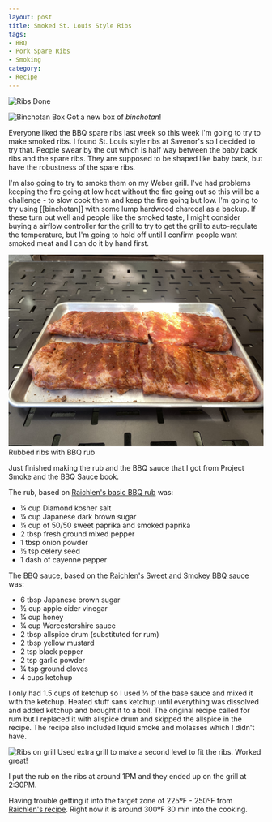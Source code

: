 ```yaml
---
layout: post
title: Smoked St. Louis Style Ribs
tags:
- BBQ
- Pork Spare Ribs
- Smoking
category:
- Recipe
---
```

![Ribs Done](/images/sl-ribs-done.jpeg)

![Binchotan Box](/images/binchotan-box.jpeg)
Got a new box of *binchotan*!

Everyone liked the BBQ spare ribs last week so this week I'm going to try to make smoked ribs. I found St. Louis style ribs at Savenor's so I decided to try that. People swear by the cut which is half way between the baby back ribs and the spare ribs. They are supposed to be shaped like baby back, but have the robustness of the spare ribs.

I'm also going to try to smoke them on my Weber grill. I've had problems keeping the fire going at low heat without the fire going out so this will be a challenge - to slow cook them and keep the fire going but low. I'm going to try using [[binchotan]] with some lump hardwood charcoal as a backup. If these turn out well and people like the smoked taste, I might consider buying a airflow controller for the grill to try to get the grill to auto-regulate the temperature, but I'm going to hold off until I confirm people want smoked meat and I can do it by hand first.

![Ribs rubbed](/images/sl-ribs-rubbed.jpeg)
Rubbed ribs with BBQ rub

Just finished making the rub and the BBQ sauce that I got from Project Smoke and the BBQ Sauce book.

The rub, based on [Raichlen's basic BBQ rub](https://barbecuebible.com/recipe/raichlens-rub/) was:

- ¼ cup Diamond kosher salt
- ¼ cup Japanese dark brown sugar
- ¼ cup of 50/50 sweet paprika and smoked paprika
- 2 tbsp fresh ground mixed pepper
- 1 tbsp onion powder
- ½ tsp celery seed
- 1 dash of cayenne pepper

The BBQ sauce, based on the [Raichlen's Sweet and Smokey BBQ sauce](https://barbecuebible.com/recipe/sweet-and-smoky-barbecue-sauce/) was:

- 6 tbsp Japanese brown sugar
- ½ cup apple cider vinegar
- ¼ cup honey
- ¼ cup Worcestershire sauce
- 2 tbsp allspice drum (substituted for rum)
- 2 tbsp yellow mustard
- 2 tsp black pepper
- 2 tsp garlic powder
- ¼ tsp ground cloves
- 4 cups ketchup

I only had 1.5 cups of ketchup so I used ⅓ of the base sauce and mixed it with the ketchup. Heated stuff sans ketchup until everything was dissolved and added ketchup and brought it to a boil. The original recipe called for rum but I replaced it with allspice drum and skipped the allspice in the recipe. The recipe also included liquid smoke and molasses which I didn't have.

![Ribs on grill](/images/sl-ribs-on-grill.jpeg)
Used extra grill to make a second level to fit the ribs. Worked great!

I put the rub on the ribs at around 1PM and they ended up on the grill at 2:30PM.

Having trouble getting it into the target zone of 225ºF - 250ºF from [Raichlen's recipe](https://barbecuebible.com/recipe/kansas-city-spare-ribs/). Right now it is around 300ºF 30 min into the cooking.